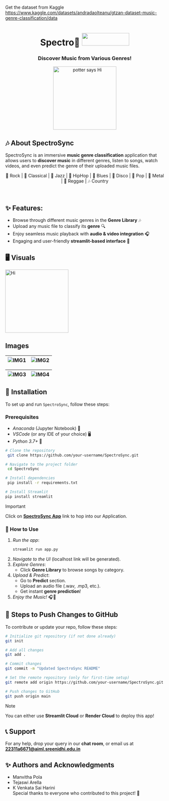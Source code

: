 Get the dataset from Kaggle
https://www.kaggle.com/datasets/andradaolteanu/gtzan-dataset-music-genre-classification/data


<div align="center">
<h1> Spectro🎼 <img src="https://media.giphy.com/media/xTiQyNEY3kQ8r7WKFq/giphy.gif?cid=790b76111c543dxolyo1u50i1995lym0hnscg317crj0wjor&ep=v1_gifs_search&rid=giphy.gif&ct=g" width="150" height="40"></h1>
<h3>Discover Music from Various Genres!</h3>

<img src="https://media1.giphy.com/media/v1.Y2lkPTc5MGI3NjExNTZuZHBvNmdnanpsenplMHJkbDV5c2w1bmxzOW04OGluOHNjNnMyYiZlcD12MV9pbnRlcm5hbF9naWZfYnlfaWQmY3Q9Zw/Sl7OlpTiHi9pPPZKp4/giphy.gif" alt="potter says Hi" height="200px">
</div>

## 🎶 About SpectroSync
SpectroSync is an immersive **music genre classification** application that allows users to **discover music** in different genres, listen to songs, watch videos, and even predict the genre of their uploaded music files. 

<div align='center'>
🎸 Rock | 🎻 Classical | 🎷 Jazz | 🎤 HipHop | 🎼 Blues | 💃 Disco | 🎵 Pop | 🤘 Metal | 🌴 Reggae | 🎶 Country
</div>
<br><br>

## ✨ **Features:**
- Browse through different music genres in the **Genre Library** 🎶
- Upload any music file to classify its **genre** 🔍
- Enjoy seamless music playback with **audio & video integration** 🎧
- Engaging and user-friendly **streamlit-based interface** 🎨

## 🖥️ Visuals
<div> <img src="https://media.giphy.com/media/r0KKXaQE7EidXA8qlb/giphy.gif" alt="Hi" height="200px"> </div>

## Images
|![IMG1](p1.jpg)|![IMG2](p2.jpg)|
|---|---|


|![IMG3](p3.jpg)|![IMG4](p4.jpg)|
|---|---|

## 🚀 Installation
To set up and run `SpectroSync`, follow these steps:

### Prerequisites
- *Anaconda* (Jupyter Notebook) 📓
- *VSCode* (or any IDE of your choice) 🖥️
- *Python 3.7+* 🐍

```bash
# Clone the repository
 git clone https://github.com/your-username/SpectroSync.git

# Navigate to the project folder
 cd SpectroSync

# Install dependencies
 pip install -r requirements.txt
```

```bash
# Install Streamlit
pip install streamlit
```

>[!IMPORTANT]  
>Click on **[SpectroSync App](https://spectrosync-innov8.onrender.com/)** link to hop into our Application.

### 🌟 How to Use
1. *Run the app*:
   ```bash
   streamlit run app.py
   ```
2. *Navigate to the UI* (localhost link will be generated).
3. *Explore Genres*:
   - Click **Genre Library** to browse songs by category.
4. *Upload & Predict*:
   - Go to **Predict** section.
   - Upload an audio file (.wav, .mp3, etc.).
   - Get instant **genre prediction**!
5. *Enjoy the Music!* 🎧🎵

## 📌 Steps to Push Changes to GitHub
To contribute or update your repo, follow these steps:

```bash
# Initialize git repository (if not done already)
git init

# Add all changes
git add .

# Commit changes
git commit -m "Updated SpectroSync README"

# Set the remote repository (only for first-time setup)
git remote add origin https://github.com/your-username/SpectroSync.git

# Push changes to GitHub
git push origin main
```

>[!NOTE]  
>You can either use **Streamlit Cloud** or **Render Cloud** to deploy this app!

## 📞 Support
For any help, drop your query in our **chat room**, or email us at **22311a6671@aiml.sreenidhi.edu.in**

## ✨ Authors and Acknowledgments
- Manvitha Pola
- Tejaswi Arella
- K Venkata Sai Harini
  <br>
Special thanks to everyone who contributed to this project! 💙
